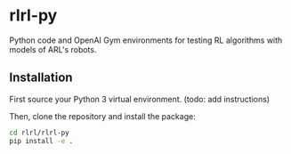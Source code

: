 # rlrl-py

Python code and OpenAI Gym environments for testing RL algorithms with models of ARL's robots.

## Installation

First source your Python 3 virtual environment. (todo: add instructions)

Then, clone the repository and install the package:

```bash
cd rlrl/rlrl-py
pip install -e .
```
